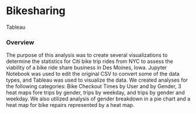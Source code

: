 # Bikesharing
Tableau

### Overview

The purpose of this analysis was to create several visualizations to determine the statistics for Citi bike trip rides from NYC to assess the viability of a bike ride share business in Des Moines, Iowa. Jupyter Notebook was used to edit the original CSV to convert some of the data types, and Tableau was used to visualize the data. We created analyses for the following categories: Bike Checkout Times by User and by Gender, 3 heat maps fore trips by gender, trips by weekday, and trips by gender and weekday. We also utilized analysis of gender breakdown in a pie chart and a heat map for bike repairs represented by a heat map.

